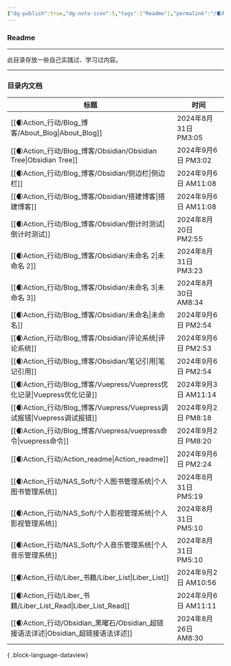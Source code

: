 ```yaml
---
{"dg-publish":true,"dg-note-icon":5,"tags":["Readme"],"permalink":"/🌒Action_行动/Action_readme/","dgPassFrontmatter":true,"noteIcon":5,"created":"2024-08-25T10:55:06.861+08:00","updated":"2024-09-06T14:24:30.468+08:00"}
---
```


### Readme
*** 
此目录存放一些自己实践过、学习过内容。
***
### 目录内文档
| 标题                                                                 | 时间                 |
| ------------------------------------------------------------------ | ------------------ |
| [[🌒Action_行动/Blog_博客/About_Blog\|About_Blog]]                  | 2024年8月31日 PM3:05  |
| [[🌒Action_行动/Blog_博客/Obsidian/Obsidian Tree\|Obsidian Tree]]   | 2024年9月6日 PM3:02   |
| [[🌒Action_行动/Blog_博客/Obsidian/侧边栏\|侧边栏]]                       | 2024年9月6日 AM11:08  |
| [[🌒Action_行动/Blog_博客/Obsidian/搭建博客\|搭建博客]]                     | 2024年9月6日 AM11:08  |
| [[🌒Action_行动/Blog_博客/Obsidian/倒计时测试\|倒计时测试]]                   | 2024年8月20日 PM2:55  |
| [[🌒Action_行动/Blog_博客/Obsidian/未命名 2\|未命名 2]]                   | 2024年8月31日 PM3:23  |
| [[🌒Action_行动/Blog_博客/Obsidian/未命名 3\|未命名 3]]                   | 2024年8月30日 AM8:34  |
| [[🌒Action_行动/Blog_博客/Obsidian/未命名\|未命名]]                       | 2024年9月6日 PM2:54   |
| [[🌒Action_行动/Blog_博客/Obsidian/评论系统\|评论系统]]                     | 2024年9月6日 PM2:53   |
| [[🌒Action_行动/Blog_博客/Obsidian/笔记引用\|笔记引用]]                     | 2024年9月6日 PM2:54   |
| [[🌒Action_行动/Blog_博客/Vuepress/Vuepress优化记录\|Vuepress优化记录]]     | 2024年9月3日 AM11:14  |
| [[🌒Action_行动/Blog_博客/Vuepress/Vuepress调试报错\|Vuepress调试报错]]     | 2024年9月2日 PM8:18   |
| [[🌒Action_行动/Blog_博客/Vuepress/vuepress命令\|vuepress命令]]         | 2024年9月2日 PM8:20   |
| [[🌒Action_行动/Action_readme\|Action_readme]]                    | 2024年9月6日 PM2:24   |
| [[🌒Action_行动/NAS_Soft/个人图书管理系统\|个人图书管理系统]]                     | 2024年8月31日 PM5:19  |
| [[🌒Action_行动/NAS_Soft/个人影视管理系统\|个人影视管理系统]]                     | 2024年8月31日 PM5:10  |
| [[🌒Action_行动/NAS_Soft/个人音乐管理系统\|个人音乐管理系统]]                     | 2024年8月31日 PM5:10  |
| [[🌒Action_行动/Liber_书籍/Liber_List\|Liber_List]]                 | 2024年9月2日 AM10:56  |
| [[🌒Action_行动/Liber_书籍/Liber_List_Read\|Liber_List_Read]]       | 2024年9月6日 AM11:11  |
| [[🌒Action_行动/Obsidian_黑曜石/Obsidian_超链接语法详述\|Obsidian_超链接语法详述]] | 2024年8月26日 AM8:30  |

{ .block-language-dataview}